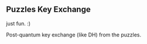 Puzzles Key Exchange
--------------------

just fun. :)

Post-quantum key exchange (like DH) from the puzzles.
